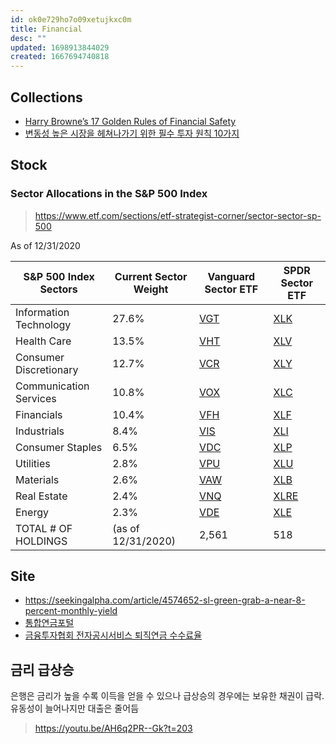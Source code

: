 ```yaml
---
id: ok0e729ho7o09xetujkxc0m
title: Financial
desc: ""
updated: 1698913844029
created: 1667694740818
---
```


## Collections

- [Harry Browne’s 17 Golden Rules of Financial Safety](https://thetaoofwealth.wordpress.com/2013/02/17/harry-brownes-17-golden-rules-of-financial-safety/)
- [변동성 높은 시장을 헤쳐나가기 위한 필수 투자 원칙 10가지](https://kr.investing.com/analysis/article-200445547)

## Stock

### Sector Allocations in the S&P 500 Index

> https://www.etf.com/sections/etf-strategist-corner/sector-sector-sp-500

As of 12/31/2020

| S&P 500 Index Sectors  | Current Sector Weight | Vanguard Sector ETF            | SPDR Sector ETF                  |
| ---------------------- | --------------------- | ------------------------------ | -------------------------------- |
| Information Technology | 27.6%                 | [VGT](https://www.etf.com/vgt) | [XLK](https://www.etf.com/xlk)   |
| Health Care            | 13.5%                 | [VHT](https://www.etf.com/vht) | [XLV](https://www.etf.com/xlv)   |
| Consumer Discretionary | 12.7%                 | [VCR](https://www.etf.com/vcr) | [XLY](https://www.etf.com/xly)   |
| Communication Services | 10.8%                 | [VOX](https://www.etf.com/vox) | [XLC](https://www.etf.com/xlc)   |
| Financials             | 10.4%                 | [VFH](https://www.etf.com/vfh) | [XLF](https://www.etf.com/xlf)   |
| Industrials            | 8.4%                  | [VIS](https://www.etf.com/vis) | [XLI](https://www.etf.com/xli)   |
| Consumer Staples       | 6.5%                  | [VDC](https://www.etf.com/vdc) | [XLP](https://www.etf.com/xlp)   |
| Utilities              | 2.8%                  | [VPU](https://www.etf.com/vpu) | [XLU](https://www.etf.com/xlu)   |
| Materials              | 2.6%                  | [VAW](https://www.etf.com/vaw) | [XLB](https://www.etf.com/xlb)   |
| Real Estate            | 2.4%                  | [VNQ](https://www.etf.com/vnq) | [XLRE](https://www.etf.com/xlre) |
| Energy                 | 2.3%                  | [VDE](https://www.etf.com/vde) | [XLE](https://www.etf.com/xle)   |
| TOTAL # OF HOLDINGS    | (as of 12/31/2020)    | 2,561                          | 518                              |

## Site

- https://seekingalpha.com/article/4574652-sl-green-grab-a-near-8-percent-monthly-yield
- [통합연금포털](https://www.fss.or.kr/fss/lifeplan/lifeplanIndex/index.do?menuNo=201101)
- [금융투자협회 전자공시서비스 퇴직연금 수수료율](https://dis.kofia.or.kr/websquare/index.jsp?w2xPath=/wq/rtrpsn/DISRtrPsnCmsnRate.xml&divisionId=MDIS02009003000000&serviceId=SDIS02009003000)

## 금리 급상승

은행은 금리가 높을 수록 이득을 얻을 수 있으나 급상승의 경우에는 보유한 채권이 급락. 유동성이 늘어나지만 대출은 줄어듬

> https://youtu.be/AH6q2PR--Gk?t=203
